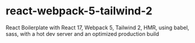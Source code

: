 # react-webpack-5-tailwind-2

React Boilerplate with React 17, Webpack 5, Tailwind 2, HMR, using babel, sass, with a hot dev server and an optimized production build
